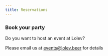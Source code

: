 ```yaml
---
title: Reservations
---
```


### Book your party  
Do you want to host an event at Lolev?

Please email us at [events@lolev.beer](mailto:events@lolev.beer) for details
